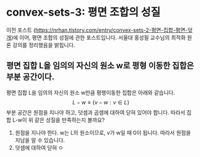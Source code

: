 # convex-sets-3: 평면 조합의 성질
이전 포스트 (https://nrhan.tistory.com/entry/convex-sets-2-평면-집합-평면-덮개)에 이어, 평면 조합의 성질에 관한 포스트입니다. 서울대 홍성필 교수님의 최적화 원론 강의를 정리했음을 밝힙니다. 

## 평면 집합 L을 임의의 자신의 원소 w로 평형 이동한 집합은 부분 공간이다.

평면 집합 L을 임의의 자신의 원소 w만큼 평행이동한 집합은 아래와 같습니다.
$$
L-w \equiv \{v-w : v\in L\}
$$
부분 공간은 원점을 지나야 하고, 덧셈과 곱셈에 대하여 닫혀 있어야 합니다. 따라서 집합 L-w이 위 같은 성질을 만족하는지 볼까요?
1. 원점을 지나야 한다.
w는 L의 원소이므로, v가 w일 때 0이 됩니다. 따라서 원점을 지남을 알 수 있습니다.
2. 덧셈에 대하여 닫혀 ㅇ
<!--stackedit_data:
eyJoaXN0b3J5IjpbLTIwNjY2MTcxMzddfQ==
-->